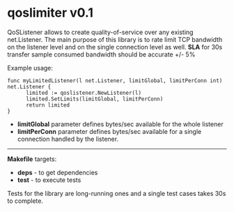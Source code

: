 # **qoslimiter v0.1**

QoSListener allows to create quality-of-service over any existing net.Listener.
The main purpose of this library is to rate limit TCP bandwidth on the listener level and on the single connection level as well.
**SLA** for 30s transfer sample consumed bandwidth should be accurate +/- 5%

Example usage:
```
func myLimitedListener(l net.Listener, limitGlobal, limitPerConn int) net.Listener {
      limited := qoslistener.NewListener(l)
      limited.SetLimits(limitGlobal, limitPerConn)
      return limited
}
```

- **limitGlobal** parameter defines bytes/sec available for the whole listener
- **limitPerConn** parameter defines bytes/sec available for a single connection handled by the listener.

---
**Makefile** targets:
- **deps** - to get dependencies
- **test** - to execute tests

Tests for the library are long-running ones and a single test cases takes 30s to complete. 

